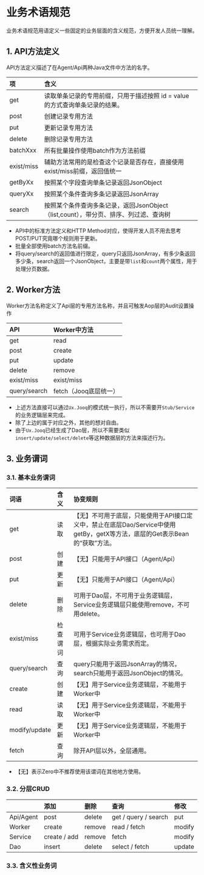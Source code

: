 # 业务术语规范

业务术语规范用语定义一些固定的业务层面的含义规范，方便开发人员统一理解。

## 1. API方法定义

API方法定义描述了在Agent/Api两种Java文件中方法的名字。

| 项 | 含义 |
| :--- | :--- |
| get | 读取单条记录的专用前缀，只用于描述按照 id = value的方式查询单条记录的结果。 |
| post | 创建记录专用方法 |
| put | 更新记录专用方法 |
| delete | 删除记录专用方法 |
| batchXxx | 所有批量操作使用batch作为方法前缀 |
| exist/miss | 辅助方法常用的是检查这个记录是否存在，直接使用exist/miss前缀，返回值统一 |
| getByXx | 按照某个字段查询单条记录返回JsonObject |
| queryXx | 按照某个条件查询多条记录返回JsonArray |
| search | 按照某个条件查询多条记录，返回JsonObject（list,count），带分页、排序、列过滤、查询树 |

* API中的标准方法定义和HTTP Method对应，使得开发人员不用去思考POST/PUT究竟哪个规则用于更新。
* 批量全部使用batch方法名前缀。
* 将query/search的返回值进行限定，query只返回JsonArray，有多少条返回多少条，search返回一个JsonObject，主要是带`list`和`count`两个属性，用于处理分页数据。

## 2. Worker方法

Worker方法名称定义了Api层的专用方法名称，并且可触发Aop层的Audit设置操作

| API | Worker中方法 |
| :--- | :--- |
| get | read |
| post | create |
| put | update |
| delete | remove |
| exist/miss | exist/miss |
| query/search | fetch（Jooq底层统一） |

* 上述方法直接可以通过`Ux.Jooq`的模式统一执行，所以不需要开`Stub/Service`的业务逻辑层来完成。
* 除了上边的属于对应之外，其他的想对自由。
* 由于`Ux.Jooq`已经生成了Dao层，所以不需要类似`insert/update/select/delete`等这种数据层的方法来描述行为。

## 3. 业务谓词

### 3.1. 基本业务谓词

| 词语 | 含义 | 协变规则 |
| :--- | :--- | :--- |
| get | 读取 | 【无】不可用于底层，只能使用于API接口定义中，禁止在底层Dao/Service中使用getBy，getX等方法，底层的Get表示Bean的“获取”方法。 |
| post | 创建 | 【无】只能用于API接口（Agent/Api） |
| put | 更新 | 【无】只能用于API接口（Agent/Api） |
| delete | 删除 | 可用于Dao层，不可用于业务逻辑层，Service业务逻辑层只能使用remove，不可用delete。 |
| exist/miss | 检查谓词 | 可用于Service业务逻辑层，也可用于Dao层，根据实际业务需求而定。 |
| query/search | 查询 | query只能用于返回JsonArray的情况，search只能用于返回JsonObject的情况。 |
| create | 创建 | 【无】用于Service业务逻辑层，不能用于Worker中 |
| read | 读取 | 【无】用于Service业务逻辑层，不能用于Worker中 |
| modify/update | 更新 | 【无】用于Service业务逻辑层，不能用于Worker中 |
| fetch | 查询 | 除开API层以外，全层通用。 |

* 【无】表示Zero中不推荐使用该谓词在其他地方使用。

### 3.2. 分层CRUD

|  | 添加 | 删除 | 查询 | 修改 |
| :--- | :--- | :--- | :--- | :--- |
| Api/Agent | post | delete | get / query / search | put |
| Worker | create | remove | read / fetch | modify |
| Service | create / add | remove | fetch | modify |
| Dao | insert | delete | select / fetch | update |

### 3.3. 含义性业务词



